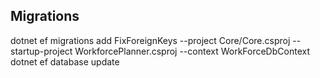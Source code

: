 ## Migrations

dotnet ef migrations add FixForeignKeys --project Core/Core.csproj --startup-project WorkforcePlanner.csproj --context WorkForceDbContext
dotnet ef database update